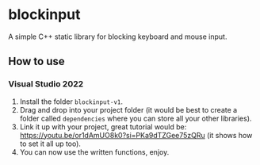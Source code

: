 # blockinput
A simple C++ static library for blocking keyboard and mouse input.

## How to use
### Visual Studio 2022
1. Install the folder `blockinput-v1`.
2. Drag and drop into your project folder (it would be best to create a folder called `dependencies` where you can store all your other libraries).
3. Link it up with your project, great tutorial would be: https://youtu.be/or1dAmUO8k0?si=PKa9dTZGee75zQRu (it shows how to set it all up too).
4. You can now use the written functions, enjoy.
